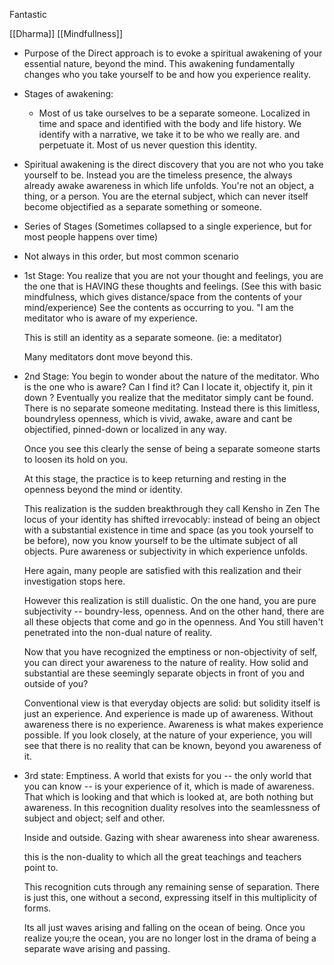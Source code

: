 Fantastic

[[Dharma]]
[[Mindfullness]]




- Purpose of the Direct approach is to evoke a spiritual awakening of your essential nature, beyond the mind. This awakening fundamentally changes who you take yourself to be and how you experience reality.

- Stages of awakening:
  - Most of us take ourselves to be a separate someone. Localized in time and space and identified with the body and life history.
    	 We identify with a narrative, we take it to be who we really are. and perpetuate it. Most of us never question this identity.



- Spiritual awakening is the direct discovery that you are not who you take yourself to be. Instead you are the timeless presence, the always already awake awareness in which life unfolds.
   You're not an object, a thing, or a person. You are the eternal subject, which can never itself become objectified as a separate something or someone.

- Series of Stages (Sometimes collapsed to a single experience, but for most people happens over time)

- Not always in this order, but most common scenario

- 1st Stage: You realize that you are not your thought and feelings,  you are the one that is HAVING these thoughts and feelings.
    (See this with basic mindfulness, which gives distance/space from the contents of your mind/experience)
    See the contents as occurring to you.  "I am the meditator who is aware of my experience.

    This is still an identity as a separate someone. (ie: a meditator)

    Many meditators dont move beyond this.

- 2nd Stage: You begin to wonder about the nature of the meditator. Who is the one who is aware?
    Can I find it? Can I locate it, objectify it, pin it down ?
    Eventually you realize that the meditator simply cant be found. There is no separate someone meditating.
    Instead there is this limitless, boundryless openness, which is vivid, awake, aware and cant be objectified, pinned-down or localized in any way.
    
    Once you see this clearly the sense of being a separate someone starts to loosen its hold on you.
    
    At this stage, the practice is to keep returning and resting in the openness beyond the mind or identity.

    This realization is the sudden breakthrough they call Kensho in Zen
    The locus of your identity has shifted irrevocably: instead of being an object with a substantial existence in time and space (as you took yourself to be before), now you know yourself to be the ultimate subject of all objects. Pure awareness or subjectivity in which experience unfolds.

    Here again, many people are satisfied with this realization and their investigation stops here.

    However this realization is still dualistic. On the one hand, you are pure subjectivity -- boundry-less, openness. 
    And on the other hand, there are all these objects that come and go in the openness.  And You still haven't penetrated into the non-dual nature of reality.

    Now that you have recognized the emptiness or non-objectivity of self, you can direct your awareness to the nature of reality. 
    How solid and substantial are these seemingly separate objects in front of you and outside of you?

    Conventional view is that everyday objects are solid: but solidity itself is just an experience. And experience is made up of awareness. Without awareness there is no experience. 
    Awareness is what makes experience possible. If you look closely, at the nature of your experience, you will see that there is no reality that can be known, beyond you awareness of it.

- 3rd state: Emptiness. 
   A world that exists for you -- the only world that you can know -- is your experience of it, which is made of awareness.
   That which is looking and that which is looked at, are both nothing but awareness. In this recognition duality resolves into the seamlessness of subject and object; self and other.

   Inside and outside. Gazing with shear awareness into shear awareness.

   this is the non-duality to which all the great teachings and teachers point to.

   This recognition cuts through any remaining sense of separation. There is just this, one without a second, expressing itself in this multiplicity of forms.

   Its all just waves arising and falling on the ocean of being. Once you realize you;re the ocean, you are no longer lost in the drama of being a separate wave arising and passing.

   